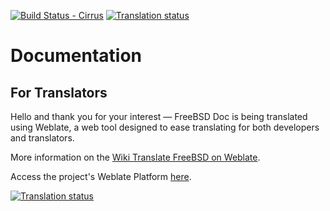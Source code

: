[![Build Status - Cirrus](https://api.cirrus-ci.com/github/doc-br/freebsd-doc-translate.svg)](https://cirrus-ci.com/github/doc-br/freebsd-doc-translate/main)
[![Translation status](https://translate-dev.freebsd.org/widgets/freebsd-doc/-/svg-badge.svg)](https://translate-dev.freebsd.org/engage/documentation/?utm_source=widget)


# Documentation

## For Translators

Hello and thank you for your interest — FreeBSD Doc is being translated using
Weblate, a web tool designed to ease translating for both developers and
translators.


More information on the [Wiki Translate FreeBSD on
Weblate](https://wiki.freebsd.org/DocTranslationOnWeblate).


Access the project's Weblate Platform
[here](https://translate-dev.freebsd.org/).


[![Translation status](https://translate-dev.freebsd.org/widgets/documentation/-/287x66-grey.png)](https://translate-dev.freebsd.org/engage/documentation/?utm_source=widget)
